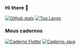 ### Hi there 👋

<!--
**rsferreirawork/rsferreirawork** is a ✨ _special_ ✨ repository because its `README.md` (this file) appears on your GitHub profile.

Here are some ideas to get you started:

- 🔭 I’m currently working on ...
- 🌱 I’m currently learning ...
- 👯 I’m looking to collaborate on ...
- 🤔 I’m looking for help with ...
- 💬 Ask me about ...
- 📫 How to reach me: ...
- 😄 Pronouns: ...
- ⚡ Fun fact: ...
-->

[![Github stats](https://github-readme-stats.vercel.app/api?username=rsferreirawork&show_icons=true&layout=compact&hide_title=true&theme=merko)](https://github.com/rsferreirawork/)
[![Top Langs](https://github-readme-stats.vercel.app/api/top-langs/?username=rsferreirawork&hide_title=true&layout=compact&theme=merko)](https://github.com/rsferreirawork)


### Meus cadernos

[![Caderno Flutter](https://img.shields.io/badge/Flutter-02569B?style=for-the-badge&logo=flutter&logoColor=white)](https://github.com/rsferreirawork/caderno-flutter)
[![Caderno Java](https://img.shields.io/badge/Java-ED8B00?style=for-the-badge&logo=java&logoColor=white)](https://github.com/rsferreirawork/caderno-java)


